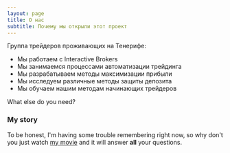 ```yaml
---
layout: page
title: О нас
subtitle: Почему мы открыли этот проект
---
```


Группа трейдеров проживающих на Тенерифе:

- Мы работаем с Interactive Brokers
- Мы занимаемся процессами автоматизации трейдинга
- Мы разрабатываем методы максимизации прибыли
- Мы исследуем различные методы защиты депозита 
- Мы обучаем нашим методам начинающих трейдеров 

What else do you need?

### My story

To be honest, I'm having some trouble remembering right now, so why don't you just watch [my movie](https://en.wikipedia.org/wiki/The_Princess_Bride_%28film%29) and it will answer **all** your questions.
